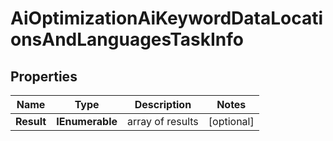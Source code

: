 # AiOptimizationAiKeywordDataLocationsAndLanguagesTaskInfo


## Properties

| Name | Type | Description | Notes |
|------------ | ------------- | ------------- | -------------|
**Result** | **IEnumerable<AiOptimizationAiKeywordDataLocationsAndLanguagesResultInfo>** | array of results |[optional]|